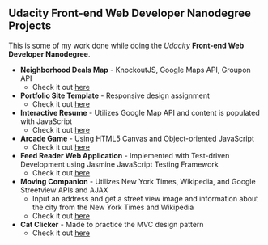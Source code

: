 ## Udacity Front-end Web Developer Nanodegree Projects

This is some of my work done while doing the _Udacity_ **Front-end Web Developer Nanodegree**.

* **Neighborhood Deals Map** - KnockoutJS, Google Maps API, Groupon API
  * Check it out [here](http://jorypestorious.com/front-end-web-developer-nanodegree/deals-around-you)
* **Portfolio Site Template** - Responsive design assignment
  * Check it out [here](http://jorypestorious.com/front-end-web-developer-nanodegree/portfolio-site/)
* **Interactive Resume** - Utilizes Google Map API and content is populated with JavaScript
  * Check it out [here](http://jorypestorious.com/front-end-web-developer-nanodegree/resume)
* **Arcade Game** - Using HTML5 Canvas and Object-oriented JavaScript
  * Check it out [here](http://jorypestorious.com/front-end-web-developer-nanodegree/game)
* **Feed Reader Web Application** - Implemented with Test-driven Development using Jasmine JavaScript Testing Framework
  * Check it out [here](http://jorypestorious.com/front-end-web-developer-nanodegree/feedreader-tdd)
* **Moving Companion** - Utilizes New York Times, Wikipedia, and Google Streetview APIs and AJAX
  * Input an address and get a street view image and information about the city from the New York Times and Wikipedia
  * Check it out [here](http://jorypestorious.com/front-end-web-developer-nanodegree/api-ajax-project)
* **Cat Clicker** - Made to practice the MVC design pattern
  * Check it out [here](http://jorypestorious.com/front-end-web-developer-nanodegree/cat-clicker)
